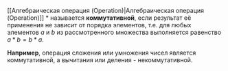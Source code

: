 [[Алгебраическая операция (Operation)|Алгебраическая операция (Operation)]] $*$ называется **коммутативной**, если результат её применения не зависит от порядка элементов, т.е. для любых элементов $a$ и $b$ из рассмотренного множества выполняется равенство $a*b=b*a$.

**Например**, операция сложения или умножения чисел является коммутативной, а вычитания или деления - некоммутативной.